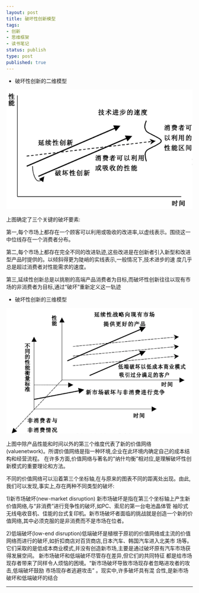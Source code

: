 ```yaml
--- 
layout: post
title: 破坏性创新模型
tags: 
- 创新
- 思维框架
- 读书笔记
status: publish
type: post
published: true
---
```

- 破坏性创新的二维模型

![](/upload/image/破坏性创新二维模型.png)

上图确定了三个关键的破坏要素:

第一,每个市场上都存在一个顾客可以利用或吸收的改进率,以虚线表示。围绕这一中位线存在一个消费者分布。

第二,每个市场上都存在完全不同的改进轨迹,这些改进是在创新者引入新型和改进型产品时提供的。以倾斜得更为陡峭的实线表示,一般情况下,技术进步的速
度几乎总是超过消费者对性能需求的速度。

第三,延续性创新总是以挑剔的高端产品消费者为目标,而破坏性创新往往以现有市场的非消费者为目标,通过“破坏”重新定义这一轨迹

- 破坏性创新的三维模型

![](/upload/image/破坏性创新三维模型.png)

   上图中除产品性能和时间以外的第三个维度代表了新的价值网络(valuenetwork)。所谓价值网络是指一种环境,企业在此环境内确定自己的成本结构和经营流程。
在许多方面,价值网络与著名的“纳什均衡”相对应,是理解破坏性创新模式的重要理论和方法。

   不同的价值网络可以沿着第三个坐标轴,在与原来的图表不同的距离处出现。由此,我们可以发现,事实上,存在两种不同类型的破坏:

   1)新市场破坏(new-market disruption) 新市场破坏是指在第三个坐标轴上产生新价值网络,与“非消费”进行竞争性的破坏,如PC、索尼的第一台电池晶体管
袖珍式无线电收音机、佳能的台式复印机。新市场破坏者面临的挑战就是创造一个新的价值网络,其中必须克服的是非消费而不是市场在位者。 

   2)低端破坏(low-end disruption)低端破坏是植根于原初的价值网络或主流的价值网络而进行的破坏,如折扣商店对百货商店,日本汽车、韩国汽车进入北美市
场等。它们采取的是低成本商业模式,并没有创造新市场,主要是通过破坏原有汽车市场获得发展空间。 新市场破坏和低端破坏尽管存在差异,但它们的共同特征
都是给市场现存者带来了同样令人烦恼的困境。“新市场破坏导致市场现存者忽略进攻者的攻击,低端破坏鼓励 市场现存者逃避攻击” 。现实中,许多破坏具有混
合性,是新市场破坏和低端破坏的结合

---
